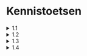 
 # Kennistoetsen #

<details><summary>1.1</summary>
</details>

<details><summary>1.2</summary>

### Syntaxis antwoorden ###
[Question] - [Answer]

- Wat is een Call to Undefined function-error?
  - Wanneer eer een niet bestaande functie gedefineerd.

- Wat is de `phpinfo`-function?
  - Dan krijg je info over de actuele PHP versie die op je computer zit.

- Waar kun je Apache-server-fouten traceren?
  - In `php_error.log`.
 
- Wat is de root-map van Apache-server?
  -  htdocs.

- Benoem alle error-logs van **XAMPP**.
  - **Apache:** `error.log`, **PHP:** `php_error_log`, **MySQL:** `mysql_error.log`.

- Wat is een **CMS**?
  - **CMS** Content Management System is een software om web-applicaties te creëren en te managen met weinig of geen programmeerervaring.

- Wat is Joomla?
  - een **CMS** programma.

- Wat is syntaxis?
  - Een syntaxis is een structuur en de reels van een commando's in een computerprogrammeertaal.

- Wat doet de `echo`-opdracht?
  - De echo opdracht wordt gebruikt om de output te weergeven.

- Waar kunne we een **PHP**-script embedden in een **HTML**-script?
  - Zolang het een `.php` file is, overal.

</details>

<details><summary>1.3</summary>

- `$auto2`
  - juist

- `$auto's`
  - onjuist

- `$auto/onderdelen`
  - onjuist

- `$thuis&tuin`
  - onjuist

- `$naw`
  - juist

- `$n-a-w`
  - onjuist

- `$n_a_w`
  - juist

- `$$auto`
  - onjuist

- `$autoKleur`
  - juist

</details>

<details><summary>1.4</summary>

### Syntaxis antwoorden ###
[Code] - [Answer] - [Additional-content]

- `$type = gettype($tarief);` 
  - [double]

- `$euros = $tarief * $11;`
  - [error]
    -  geeft een error, want er is geen variabele $11 en je kan een variabele niet beginnen met een cijfer.

- `$tarief = round($tarief,2);`
  - [21.21]

- `$tarief = round($tarief);`
  -  [21]
    - het antwoord wordt afgerond tot een integer.

- `printf("<br/>tarief is: $2.f",$tarief);` 
  - [21.00]
    - het antwoord wordt afgerond en weergeven tot 2 decimale.

- `echo "Tarief: $tarief";` 
  - [21]

- `settype($tarief,"string");`
  - ["21.21"]
    -  veranderd de datatype van tarief in string.

- `$type=gettype($tarief);`
  - [string]

- `echo $tarief;`
  - ["21"]

- `echo $tarief;`
  - ["21"]

</details>